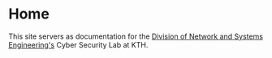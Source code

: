 # Home

This site servers as documentation for the [Division of Network and Systems Engineering's](https://www.kth.se/nse/division-of-network-and-systems-engineering-1.790377) Cyber Security Lab at KTH.


